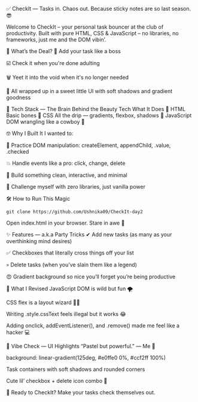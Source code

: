 ✅ CheckIt — Tasks in. Chaos out.
Because sticky notes are so last season. 😎

Welcome to CheckIt – your personal task bouncer at the club of productivity.
Built with pure HTML, CSS & JavaScript – no libraries, no frameworks, just me and the DOM vibin’.

🎯 What’s the Deal?
🚀 Add your task like a boss

☑️ Check it when you're done adulting

🗑️ Yeet it into the void when it's no longer needed

🎨 All wrapped up in a sweet little UI with soft shadows and gradient goodness

🧪 Tech Stack — The Brain Behind the Beauty
Tech	What It Does
🧱 HTML	Basic bones
💅 CSS	All the drip — gradients, flexbox, shadows
🧠 JavaScript	DOM wrangling like a cowboy 🤠

🤓 Why I Built It
I wanted to:

🎯 Practice DOM manipulation: createElement, appendChild, .value, .checked

💥 Handle events like a pro: click, change, delete

🧼 Build something clean, interactive, and minimal

💯 Challenge myself with zero libraries, just vanilla power

🛠 How to Run This Magic

    git clone https://github.com/Ushnika09/CheckIt-day2
    
Open index.html in your browser.
Stare in awe 🤯

✨ Features — a.k.a Party Tricks
✔ Add new tasks (as many as your overthinking mind desires)

✅ Checkboxes that literally cross things off your list

💀 Delete tasks (when you’ve slain them like a legend)

😍 Gradient background so nice you’ll forget you’re being productive

🧠 What I Revised
JavaScript DOM is wild but fun 🌪

CSS flex is a layout wizard 🧙‍♂️

Writing .style.cssText feels illegal but it works 😂

Adding onclick, addEventListener(), and .remove() made me feel like a hacker 💻

🎨 Vibe Check — UI Highlights
“Pastel but powerful.” — Me 💅

background: linear-gradient(125deg, #e0ffe0 0%, #ccf2ff 100%)

Task containers with soft shadows and rounded corners

Cute lil’ checkbox + delete icon combo 🥹

🚀 Ready to CheckIt?
Make your tasks check themselves out.